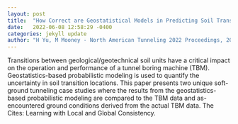 ```yaml
---
layout: post
title:  "How Correct are Geostatistical Models in Predicting Soil Transitions?"
date:   2022-06-08 12:58:29 -0400
categories: jekyll update
author: "H Yu, M Mooney - North American Tunneling 2022 Proceedings, 2022"
---
```

Transitions between geological/geotechnical soil units have a critical impact on the operation and performance of a tunnel boring machine (TBM). Geostatistics-based probabilistic modeling is used to quantify the uncertainty in soil transition locations. This paper presents two unique soft-ground tunneling case studies where the results from the geostatistics-based probabilistic modeling are compared to the TBM data and as-encountered ground conditions derived from the actual TBM data. The 
Cites: Learning with Local and Global Consistency.